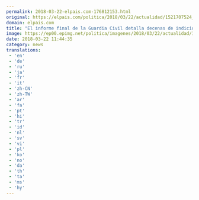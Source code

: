 ```yaml
---
permalink: 2018-03-22-elpais.com-176812153.html
original: https://elpais.com/politica/2018/03/22/actualidad/1521707524_141564.html#?ref=rss&format=simple&link=link
domain: elpais.com
title: "El informe final de la Guardia Civil detalla decenas de indicios contra los líderes del ‘procés’"
image: https://ep00.epimg.net/politica/imagenes/2018/03/22/actualidad/1521707524_141564_1521707660_rrss_normal.jpg
date: 2018-03-22 11:44:35
category: news
translations: 
 - 'en'
 - 'de'
 - 'ru'
 - 'ja'
 - 'fr'
 - 'it'
 - 'zh-CN'
 - 'zh-TW'
 - 'ar'
 - 'fa'
 - 'pt'
 - 'hi'
 - 'tr'
 - 'id'
 - 'nl'
 - 'sv'
 - 'vi'
 - 'pl'
 - 'ko'
 - 'no'
 - 'da'
 - 'th'
 - 'ta'
 - 'ms'
 - 'hy'
---
```



